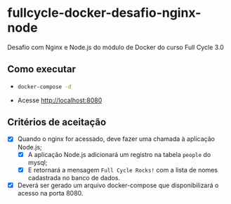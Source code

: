 # fullcycle-docker-desafio-nginx-node
  Desafio com Nginx e Node.js do módulo de Docker do curso Full Cycle 3.0

## Como executar
- ```bash
  docker-compose -d
  ```
- Acesse [http://localhost:8080](http://localhost:8080)

## Critérios de aceitação
- [x] Quando o nginx for acessado, deve fazer uma chamada à aplicação Node.js;
  - [x] A aplicação Node.js adicionará um registro na tabela `people` do mysql;
  - [x] E retornará a mensagem `Full Cycle Rocks!` com a lista de nomes cadastrada no banco de dados.
- [x] Deverá ser gerado um arquivo docker-compose que disponibilizará o acesso na porta 8080.